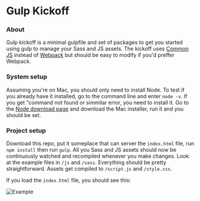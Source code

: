 # Gulp Kickoff

### About
Gulp kickoff is a minimal gulpfile and set of packages to get you started using gulp to manage your Sass and JS assets. The kickoff uses [Common JS](http://requirejs.org/docs/commonjs.html) instead of [Webpack](https://webpack.github.io/) but should be easy to modify if you'd preffer Webpack.

### System setup
Assuming you're on Mac, you should only need to install Node. To test if you already have it installed, go to the command line and enter `node -v`. If you get "command not found or simmilar error, you need to install it. Go to the [Node download page](https://nodejs.org/en/download/) and download the Mac installer, run it and you should be set.

### Project setup
Download this repo, put it someplace that can server the `index.html` file, run `npm install` then run `gulp`. All you Sass and JS assets should now be continuously watched and recompiled whenever you make changes. Look at the example files in `/js` and `/sass`. Everything should be pretty straightforward. Assets get compiled to `/script.js` and `/style.css`.

If you load the `index.html` file, you should see this:

![Example](https://monosnap.com/file/SGOHf5XzB5HIRQVgbVjDxrs6pDmRCK.png)
